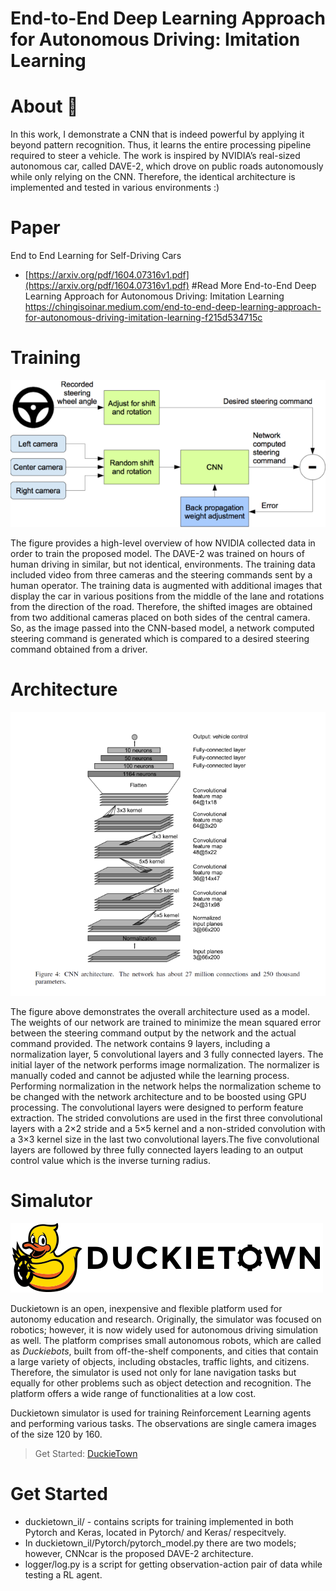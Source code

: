 # End-to-End Deep Learning Approach for Autonomous Driving: Imitation Learning

# About 🙂

In this work, I demonstrate a CNN that is indeed powerful by applying it beyond pattern recognition. Thus, it learns the entire processing pipeline required to steer a vehicle. The work is inspired by NVIDIA’s real-sized autonomous car, called DAVE-2, which drove on public roads autonomously while only relying on the CNN. Therefore, the identical architecture is implemented and tested in various environments :)

# Paper

End to End Learning for Self-Driving Cars

- [https://arxiv.org/pdf/1604.07316v1.pdf](https://arxiv.org/pdf/1604.07316v1.pdf)
#Read More
End-to-End Deep Learning Approach for Autonomous Driving: Imitation Learning
https://chingisoinar.medium.com/end-to-end-deep-learning-approach-for-autonomous-driving-imitation-learning-f215d534715c

# **Training**

![End-to-End%20Deep%20Learning%20Approach%20for%20Autonomous%20D%203b36f497db714575b21d3fd89fd7e53b/Untitled.png](End-to-End%20Deep%20Learning%20Approach%20for%20Autonomous%20D%203b36f497db714575b21d3fd89fd7e53b/Untitled.png)

The figure provides a high-level overview of how NVIDIA collected data in order to train the proposed model. The DAVE-2 was trained on hours of human driving in similar, but not identical, environments. The training data included video from three cameras and the steering commands sent by a human operator. The training data is augmented with additional images that display the car in various positions from the middle of the lane and rotations from the direction of the road. Therefore, the shifted images are obtained from two additional cameras placed on both sides of the central camera. So, as the image passed into the CNN-based model, a network computed steering command is generated which is compared to a desired steering command obtained from a driver.

# Architecture

![End-to-End%20Deep%20Learning%20Approach%20for%20Autonomous%20D%203b36f497db714575b21d3fd89fd7e53b/Untitled%201.png](End-to-End%20Deep%20Learning%20Approach%20for%20Autonomous%20D%203b36f497db714575b21d3fd89fd7e53b/Untitled%201.png)

The figure above demonstrates the overall architecture used as a model. The weights of our network are trained to minimize the mean squared error between the steering command output by the network and the actual command provided. The network contains 9 layers, including a normalization layer, 5 convolutional layers and 3 fully connected layers. The initial layer of the network performs image normalization. The normalizer is manually coded and cannot be adjusted while the learning process. Performing normalization in the network helps the normalization scheme to be changed with the network architecture and to be boosted using GPU processing. The convolutional layers were designed to perform feature extraction. The strided convolutions are used in the first three convolutional layers with a 2×2 stride and a 5×5 kernel and a non-strided convolution with a 3×3 kernel size in the last two convolutional layers.The five convolutional layers are followed by three fully connected layers leading to an output control value which is the inverse turning radius.

# Simalutor

![End-to-End%20Deep%20Learning%20Approach%20for%20Autonomous%20D%203b36f497db714575b21d3fd89fd7e53b/Untitled%202.png](End-to-End%20Deep%20Learning%20Approach%20for%20Autonomous%20D%203b36f497db714575b21d3fd89fd7e53b/Untitled%202.png)

Duckietown is an open, inexpensive and flexible platform used for autonomy education and research. Originally, the simulator was focused on robotics; however, it is now widely used for autonomous driving simulation as well. The platform comprises small autonomous robots, which are called as *Duckiebots*, built from off-the-shelf components, and cities that contain a large variety of objects, including obstacles, traffic lights, and citizens. Therefore, the simulator is used not only for lane navigation tasks but equally for other problems such as object detection and recognition. The platform offers a wide range of functionalities at a low cost.

Duckietown simulator is used for training Reinforcement Learning agents and performing various tasks. The observations are single camera images of the size 120 by 160.

> Get Started: [DuckieTown](https://www.duckietown.org/)

# Get Started

- duckietown_il/ - contains scripts for training implemented in both Pytorch and Keras, located in Pytorch/ and Keras/ respecitvely.
- In  duckietown_il/Pytorch/pytorch_model.py there are two models; however, CNNcar is the proposed DAVE-2 architecture.
- logger/log.py is a script for getting observation-action pair of data while testing a RL agent.
